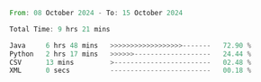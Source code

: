 <!--START_SECTION:waka-->

```rust
From: 08 October 2024 - To: 15 October 2024

Total Time: 9 hrs 21 mins

Java     6 hrs 48 mins   >>>>>>>>>>>>>>>>>>-------   72.90 %
Python   2 hrs 17 mins   >>>>>>-------------------   24.44 %
CSV      13 mins         >------------------------   02.48 %
XML      0 secs          -------------------------   00.18 %
```

<!--END_SECTION:waka-->
